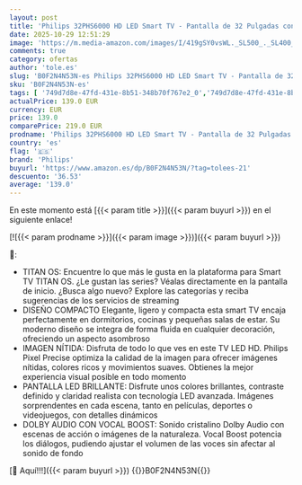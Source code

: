 ```yaml
---
layout: post
title: 'Philips 32PHS6000 HD LED Smart TV - Pantalla de 32 Pulgadas con Pixel Plus  Plataforma Titan OS y Sonido Dolby Digital - Funciona con Alexa y con el Asistente de Voz de Google'
date: 2025-10-29 12:51:29
image: 'https://m.media-amazon.com/images/I/419gSY0vsWL._SL500_._SL400_.jpg'
comments: true
category: ofertas
author: 'tole.es'
slug: 'B0F2N4N53N-es Philips 32PHS6000 HD LED Smart TV - Pantalla de 32...'
sku: 'B0F2N4N53N-es'
tags: [ '749d7d8e-47fd-431e-8b51-348b70f767e2_0','749d7d8e-47fd-431e-8b51-348b70f767e2_6901','749d7d8e-47fd-431e-8b51-348b70f767e2_8101','Arborist Merchandising Root','Electrónica','New Arrivals in Electronics','Self Service','Special Features Stores','TV, vídeo y home cinema','Televisores','Top Brands Tech Selection','Top Brands Tech TVs','alexa','philips','🇪🇸', ]
actualPrice: 139.0 EUR
currency: EUR
price: 139.0
comparePrice: 219.0 EUR
prodname: 'Philips 32PHS6000 HD LED Smart TV - Pantalla de 32 Pulgadas con Pixel Plus  Plataforma Titan OS y Sonido Dolby Digital - Funciona con Alexa y con el Asistente de Voz de Google'
country: 'es'
flag: '🇪🇸'
brand: 'Philips'
buyurl: 'https://www.amazon.es/dp/B0F2N4N53N/?tag=tolees-21'
descuento: '36.53'
average: '139.0'
---
```


En este momento está [{{< param title >}}]({{< param buyurl >}}) en el siguiente enlace!

[![{{< param prodname >}}]({{< param image >}})]({{< param buyurl >}})

🔎:

- TITAN OS: Encuentre lo que más le gusta en la plataforma para Smart TV TITAN OS. ¿Le gustan las series? Véalas directamente en la pantalla de inicio. ¿Busca algo nuevo? Explore las categorías y reciba sugerencias de los servicios de streaming
- DISEÑO COMPACTO Elegante, ligero y compacta esta smart TV encaja perfectamente en dormitorios, cocinas y pequeñas salas de estar. Su moderno diseño se integra de forma fluida en cualquier decoración, ofreciendo un aspecto asombroso
- IMAGEN NÍTIDA: Disfruta de todo lo que ves en este TV LED HD. Philips Pixel Precise optimiza la calidad de la imagen para ofrecer imágenes nítidas, colores ricos y movimientos suaves. Obtienes la mejor experiencia visual posible en todo momento
- PANTALLA LED BRILLANTE: Disfrute unos colores brillantes, contraste definido y claridad realista con tecnología LED avanzada. Imágenes sorprendentes en cada escena, tanto en películas, deportes o videojuegos, con detalles dinámicos
- DOLBY AUDIO CON VOCAL BOOST: Sonido cristalino Dolby Audio con escenas de acción o imágenes de la naturaleza. Vocal Boost potencia los diálogos, pudiendo ajustar el volumen de las voces sin afectar al sonido de fondo

[🛒 Aquí!!!]({{< param buyurl >}})
{{<world>}}B0F2N4N53N{{</world>}}
